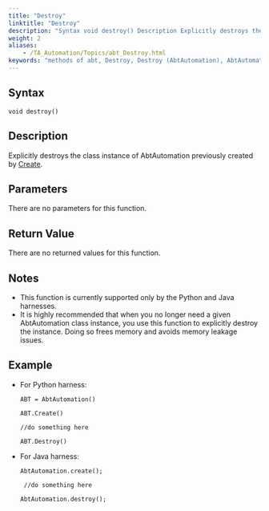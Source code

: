 ```yaml
--- 
title: "Destroy"
linktitle: "Destroy"
description: "Syntax void destroy() Description Explicitly destroys the class instance of AbtAutomation previously created by Create . Parameters There are no parameters for this function. Return Value There are no ..."
weight: 2
aliases: 
    - /TA_Automation/Topics/abt_Destroy.html
keywords: "methods of abt, Destroy, Destroy (AbtAutomation), AbtAutomation, destroy abtautomation, destroy class instance of abtautomation, kill class instance of abtautomation, get rid of automation class"
---
```


## Syntax

`void destroy()`

## Description

Explicitly destroys the class instance of AbtAutomation previously created by [Create](/automation-guide/action-based-testing-language/testarchitect-automation-classes/automation-classes/abtautomation/create).

## Parameters

There are no parameters for this function.

## Return Value

There are no returned values for this function.

## Notes

-   This function is currently supported only by the Python and Java harnesses.
-   It is highly recommended that when you no longer need a given AbtAutomation class instance, you use this function to explicitly destroy the instance. Doing so frees memory and avoids memory leakage issues.

## Example

-   For Python harness:

    ```
    ABT = AbtAutomation()
              
    ABT.Create()
    
    //do something here
              
    ABT.Destroy()
    ```

-   For Java harness:

    ```
    AbtAutomation.create();
              
     //do something here
              
    AbtAutomation.destroy();
    ```





